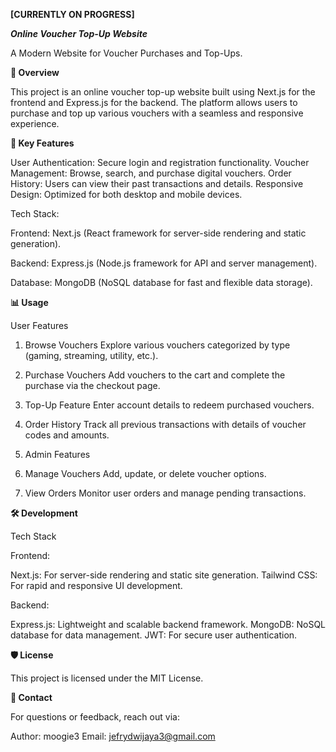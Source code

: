 **[CURRENTLY ON PROGRESS]**

_**Online Voucher Top-Up Website**_

A Modern Website for Voucher Purchases and Top-Ups.

**📖 Overview**

This project is an online voucher top-up website built using Next.js for the frontend and Express.js for the backend. The platform allows users to purchase and top up various vouchers with a seamless and responsive experience.



**🌟 Key Features**

User Authentication: Secure login and registration functionality.
Voucher Management: Browse, search, and purchase digital vouchers.
Order History: Users can view their past transactions and details.
Responsive Design: Optimized for both desktop and mobile devices.


Tech Stack:

Frontend: Next.js (React framework for server-side rendering and static generation).

Backend: Express.js (Node.js framework for API and server management).

Database: MongoDB (NoSQL database for fast and flexible data storage).


**📊 Usage**

User Features

1. Browse Vouchers
Explore various vouchers categorized by type (gaming, streaming, utility, etc.).

2. Purchase Vouchers
Add vouchers to the cart and complete the purchase via the checkout page.

3. Top-Up Feature
Enter account details to redeem purchased vouchers.

4. Order History
Track all previous transactions with details of voucher codes and amounts.

5. Admin Features

6. Manage Vouchers
Add, update, or delete voucher options.

7. View Orders
Monitor user orders and manage pending transactions.


**🛠️ Development**

Tech Stack

Frontend:

Next.js: For server-side rendering and static site generation.
Tailwind CSS: For rapid and responsive UI development.

Backend:

Express.js: Lightweight and scalable backend framework.
MongoDB: NoSQL database for data management.
JWT: For secure user authentication.

**🛡️ License**

This project is licensed under the MIT License.

**📧 Contact**

For questions or feedback, reach out via:

Author: moogie3
Email: jefrydwijaya3@gmail.com
